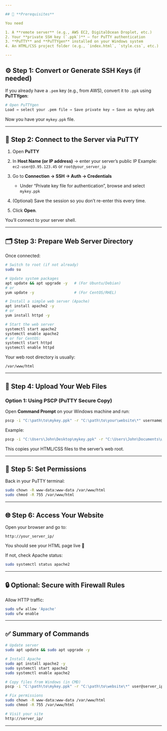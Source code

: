 ```yaml
---

## 🧰 **Prerequisites**

You need

1. A **remote server** (e.g., AWS EC2, DigitalOcean Droplet, etc.)
2. Your **private SSH key (`.ppk`)** — for PuTTY authentication
3. **PuTTY** and **PuTTYgen** installed on your Windows system
4. An HTML/CSS project folder (e.g., `index.html`, `style.css`, etc.)

---
```


## ⚙️ **Step 1: Convert or Generate SSH Keys (if needed)**

If you already have a `.pem` key (e.g., from AWS), convert it to `.ppk` using **PuTTYgen**:

```bash
# Open PuTTYgen
Load → select your .pem file → Save private key → Save as mykey.ppk
```

Now you have your `mykey.ppk` file.

---

## 🔐 **Step 2: Connect to the Server via PuTTY**

1. Open **PuTTY**
2. In **Host Name (or IP address)** → enter your server’s public IP
   Example: `ec2-user@3.95.123.45` or `root@your_server_ip`
3. Go to **Connection → SSH → Auth → Credentials**

   * Under “Private key file for authentication”, browse and select `mykey.ppk`
4. (Optional) Save the session so you don’t re-enter this every time.
5. Click **Open**.

You’ll connect to your server shell.

---

## 🗂️ **Step 3: Prepare Web Server Directory**

Once connected:

```bash
# Switch to root (if not already)
sudo su

# Update system packages
apt update && apt upgrade -y   # (For Ubuntu/Debian)
# or
yum update -y                  # (For CentOS/RHEL)

# Install a simple web server (Apache)
apt install apache2 -y
# or
yum install httpd -y

# Start the web server
systemctl start apache2
systemctl enable apache2
# or for CentOS:
systemctl start httpd
systemctl enable httpd
```

Your web root directory is usually:

```
/var/www/html
```

---

## 📁 **Step 4: Upload Your Web Files**

### Option 1: Using **PSCP** (PuTTY Secure Copy)

Open **Command Prompt** on your Windows machine and run:

```bash
pscp -i "C:\path\to\mykey.ppk" -r "C:\path\to\your\website\*" username@your_server_ip:/var/www/html/
```

Example:

```bash
pscp -i "C:\Users\John\Desktop\mykey.ppk" -r "C:\Users\John\Documents\website\*" ubuntu@3.95.123.45:/var/www/html/
```

This copies your HTML/CSS files to the server’s web root.

---

## 🔧 **Step 5: Set Permissions**

Back in your PuTTY terminal:

```bash
sudo chown -R www-data:www-data /var/www/html
sudo chmod -R 755 /var/www/html
```

---

## 🌐 **Step 6: Access Your Website**

Open your browser and go to:

```
http://your_server_ip/
```

You should see your HTML page live 🎉

If not, check Apache status:

```bash
sudo systemctl status apache2
```

---

## 🔒 **Optional: Secure with Firewall Rules**

Allow HTTP traffic:

```bash
sudo ufw allow 'Apache'
sudo ufw enable
```

---

## ✅ **Summary of Commands**

```bash
# Update server
sudo apt update && sudo apt upgrade -y

# Install Apache
sudo apt install apache2 -y
sudo systemctl start apache2
sudo systemctl enable apache2

# Copy files from Windows (in CMD)
pscp -i "C:\path\to\mykey.ppk" -r "C:\path\to\website\*" user@server_ip:/var/www/html/

# Fix permissions
sudo chown -R www-data:www-data /var/www/html
sudo chmod -R 755 /var/www/html

# Visit your site
http://server_ip/
```

---

